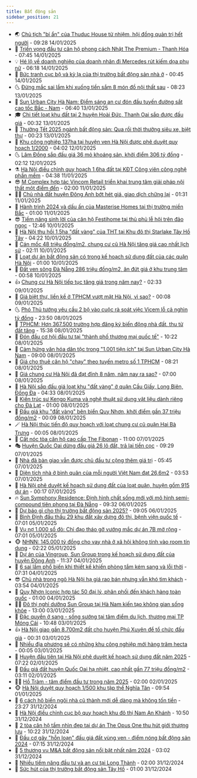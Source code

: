 ```yaml
---
title: Bất động sản
sidebar_position: 21
---
```


<!-- dantri-bat-dong-san:START -->
- 🌏 [Chủ tịch &quot;bí ẩn&quot; của Thuduc House từ nhiệm, hội đồng quản trị hết người](https://dantri.com.vn/kinh-doanh/chu-tich-bi-an-cua-thuduc-house-tu-nhiem-hoi-dong-quan-tri-het-nguoi-20250114153949986.htm) - 09:28 14/01/2025
- 👹 [Triển vọng đầu tư căn hộ phong cách Nhật The Premium - Thanh Hóa](https://dantri.com.vn/bat-dong-san/trien-vong-dau-tu-can-ho-phong-cach-nhat-the-premium-thanh-hoa-20250114102949844.htm) - 07:45 14/01/2025
- 💡 [Hé lộ về doanh nghiệp của doanh nhân đi Mercedes rút kiếm dọa phụ nữ](https://dantri.com.vn/bat-dong-san/he-lo-ve-doanh-nghiep-cua-doanh-nhan-di-mercedes-rut-kiem-doa-phu-nu-20250114115237672.htm) - 06:18 14/01/2025
- 🌋 [Bức tranh cục bộ và kỳ lạ của thị trường bất động sản nhà ở](https://dantri.com.vn/bat-dong-san/buc-tranh-cuc-bo-va-ky-la-cua-thi-truong-bat-dong-san-nha-o-20250114062521704.htm) - 00:45 14/01/2025
- 🌜 [Đừng mắc sai lầm khi xuống tiền sắm 8 món đồ nội thất sau](https://dantri.com.vn/bat-dong-san/dung-mac-sai-lam-khi-xuong-tien-sam-8-mon-do-noi-that-sau-20250113105023696.htm) - 08:23 13/01/2025
- 💃 [Sun Urban City Hà Nam: Điểm sáng an cư đón đầu tuyến đường sắt cao tốc Bắc - Nam](https://dantri.com.vn/bat-dong-san/sun-urban-city-ha-nam-diem-sang-an-cu-don-dau-tuyen-duong-sat-cao-toc-bac-nam-20250113122222121.htm) - 06:40 13/01/2025
- 🎓 [Chi tiết loạt khu đất tại 2 huyện Hoài Đức, Thanh Oai sắp được đấu giá](https://dantri.com.vn/bat-dong-san/chi-tiet-loat-khu-dat-tai-2-huyen-hoai-duc-thanh-oai-sap-duoc-dau-gia-20250113014707184.htm) - 00:32 13/01/2025
- 🌝 [Thưởng Tết 2025 ngành bất động sản: Qua rồi thời thưởng siêu xe, biệt thự](https://dantri.com.vn/bat-dong-san/thuong-tet-2025-nganh-bat-dong-san-qua-roi-thoi-thuong-sieu-xe-biet-thu-20250113002840678.htm) - 00:23 13/01/2025
- 🧐 [Khu công nghiệp 137ha tại huyện ven Hà Nội được phê duyệt quy hoạch 1/2000](https://dantri.com.vn/bat-dong-san/khu-cong-nghiep-137ha-tai-huyen-ven-ha-noi-duoc-phe-duyet-quy-hoach-12000-20250112095551241.htm) - 04:02 12/01/2025
- 🌜 [Lâm Đồng sắp đấu giá 36 mỏ khoáng sản, khởi điểm 306 tỷ đồng](https://dantri.com.vn/bat-dong-san/lam-dong-sap-dau-gia-36-mo-khoang-san-khoi-diem-306-ty-dong-20250109143851017.htm) - 02:12 12/01/2025
- ⚗️ [Hà Nội điều chỉnh quy hoạch 1,6ha đất tại KĐT Công viên công nghệ phần mềm](https://dantri.com.vn/bat-dong-san/ha-noi-dieu-chinh-quy-hoach-16ha-dat-tai-kdt-cong-vien-cong-nghe-phan-mem-20250110111646963.htm) - 04:38 11/01/2025
- 😎 [M Complex hợp tác Vincom Retail triển khai trung tâm giải pháp nội thất một điểm đến](https://dantri.com.vn/bat-dong-san/m-complex-hop-tac-vincom-retail-trien-khai-trung-tam-giai-phap-noi-that-mot-diem-den-20250110234721317.htm) - 02:00 11/01/2025
- 🧑‍🏫 [Chủ nhà đất huyện Đông Anh bớt hét giá, giao dịch chững lại](https://dantri.com.vn/bat-dong-san/chu-nha-dat-huyen-dong-anh-bot-het-gia-giao-dich-chung-lai-20250111015415053.htm) - 01:31 11/01/2025
- 💪 [Hành trình 2024 và dấu ấn của Masterise Homes tại thị trường miền Bắc](https://dantri.com.vn/bat-dong-san/hanh-trinh-2024-va-dau-an-cua-masterise-homes-tai-thi-truong-mien-bac-20250110234329029.htm) - 01:00 11/01/2025
- 😎 [Tiềm năng sinh lời của căn hộ Festihome tại thủ phủ lễ hội trên đảo ngọc](https://dantri.com.vn/bat-dong-san/tiem-nang-sinh-loi-cua-can-ho-festihome-tai-thu-phu-le-hoi-tren-dao-ngoc-20250110192848192.htm) - 12:46 10/01/2025
- 🧠 [Hà Nội thu hồi 1,5ha &quot;đất vàng&quot; của THT tại Khu đô thị Starlake Tây Hồ Tây](https://dantri.com.vn/bat-dong-san/ha-noi-thu-hoi-15ha-dat-vang-cua-tht-tai-khu-do-thi-starlake-tay-ho-tay-20250110104321790.htm) - 04:22 10/01/2025
- 🧰 [Cán mốc 48 triệu đồng/m2, chung cư cũ Hà Nội tăng giá cao nhất lịch sử](https://dantri.com.vn/bat-dong-san/can-moc-48-trieu-dongm2-chung-cu-cu-ha-noi-tang-gia-cao-nhat-lich-su-20250109092536585.htm) - 02:11 10/01/2025
- 🤩 [Loạt dự án bất động sản có trong kế hoạch sử dụng đất của các quận Hà Nội](https://dantri.com.vn/bat-dong-san/loat-du-an-bat-dong-san-co-trong-ke-hoach-su-dung-dat-cua-cac-quan-ha-noi-20250110014539186.htm) - 01:00 10/01/2025
- 🦆 [Đất ven sông Đà Nẵng 286 triệu đồng/m2, ăn đứt giá ở khu trung tâm](https://dantri.com.vn/bat-dong-san/dat-ven-song-da-nang-286-trieu-dongm2-an-dut-gia-o-khu-trung-tam-20250109224450185.htm) - 00:58 10/01/2025
- 👍 [Chung cư Hà Nội tiếp tục tăng giá trong năm nay?](https://dantri.com.vn/bat-dong-san/chung-cu-ha-noi-tiep-tuc-tang-gia-trong-nam-nay-20250109014027079.htm) - 02:33 09/01/2025
- 🙉 [Giá biệt thự, liền kề ở TPHCM vượt mặt Hà Nội, vì sao?](https://dantri.com.vn/bat-dong-san/gia-biet-thu-lien-ke-o-tphcm-vuot-mat-ha-noi-vi-sao-20250109055700817.htm) - 00:08 09/01/2025
- 🌜 [Phó Thủ tướng yêu cầu 2 bộ vào cuộc rà soát việc Vicem lỗ cả nghìn tỷ đồng](https://dantri.com.vn/bat-dong-san/pho-thu-tuong-yeu-cau-2-bo-vao-cuoc-ra-soat-viec-vicem-lo-ca-nghin-ty-dong-20250108233954594.htm) - 23:50 08/01/2025
- 🌋 [TPHCM: Hơn 367.500 trường hợp đăng ký biến động nhà đất, thu từ đất tăng](https://dantri.com.vn/bat-dong-san/tphcm-hon-367500-truong-hop-dang-ky-bien-dong-nha-dat-thu-tu-dat-tang-20250108163924293.htm) - 15:38 08/01/2025
- 🥰 [Đón đầu cơ hội đầu tư tại &quot;thành phố thương mại quốc tế&quot;](https://dantri.com.vn/bat-dong-san/don-dau-co-hoi-dau-tu-tai-thanh-pho-thuong-mai-quoc-te-20250108164911293.htm) - 10:22 08/01/2025
- 💯 [Cảm hứng văn hóa dân tộc trong &quot;1.001 tiện ích&quot; tại Sun Urban City Hà Nam](https://dantri.com.vn/bat-dong-san/cam-hung-van-hoa-dan-toc-trong-1001-tien-ich-tai-sun-urban-city-ha-nam-20250108150651003.htm) - 09:00 08/01/2025
- 🤩 [Giá cho thuê căn hộ &quot;chạy&quot; theo tuyến metro số 1 TPHCM](https://dantri.com.vn/bat-dong-san/gia-cho-thue-can-ho-chay-theo-tuyen-metro-so-1-tphcm-20250108102643693.htm) - 08:21 08/01/2025
- 💄 [Giá chung cư Hà Nội đã đạt đỉnh 8 năm, năm nay ra sao?](https://dantri.com.vn/bat-dong-san/gia-chung-cu-ha-noi-da-dat-dinh-8-nam-nam-nay-ra-sao-20250108094200260.htm) - 07:00 08/01/2025
- 🦍 [Hà Nội sắp đấu giá loạt khu &quot;đất vàng&quot; ở quận Cầu Giấy, Long Biên, Đống Đa](https://dantri.com.vn/bat-dong-san/ha-noi-sap-dau-gia-loat-khu-dat-vang-o-quan-cau-giay-long-bien-dong-da-20250108105156370.htm) - 04:33 08/01/2025
- 🎡 [Kiến trúc sư Kengo Kuma và nghệ thuật sử dụng vật liệu dành riêng cho Đà Lạt](https://dantri.com.vn/bat-dong-san/kien-truc-su-kengo-kuma-va-nghe-thuat-su-dung-vat-lieu-danh-rieng-cho-da-lat-20250106230431265.htm) - 01:00 08/01/2025
- 🐎 [Đấu giá khu &quot;đất vàng&quot; bên biển Quy Nhơn, khởi điểm gần 37 triệu đồng/m2](https://dantri.com.vn/bat-dong-san/dau-gia-khu-dat-vang-ben-bien-quy-nhon-khoi-diem-gan-37-trieu-dongm2-20250107171253373.htm) - 00:09 08/01/2025
- 🪄 [Hà Nội thúc tiến độ quy hoạch với loạt chung cư cũ quận Hai Bà Trưng](https://dantri.com.vn/bat-dong-san/ha-noi-thuc-tien-do-quy-hoach-voi-loat-chung-cu-cu-quan-hai-ba-trung-20250108014920642.htm) - 00:05 08/01/2025
- 💼 [Cất nóc tòa căn hộ cao cấp The Fibonan](https://dantri.com.vn/bat-dong-san/cat-noc-toa-can-ho-cao-cap-the-fibonan-20250107174732598.htm) - 11:00 07/01/2025
- 🎭 [Huyện Quốc Oai dừng đấu giá 26 lô đất, trả lại tiền cọc](https://dantri.com.vn/bat-dong-san/huyen-quoc-oai-dung-dau-gia-26-lo-dat-tra-lai-tien-coc-20250107155205784.htm) - 09:29 07/01/2025
- 🐻 [Nhà đã bàn giao vẫn được chủ đầu tư cộng thêm giá trị](https://dantri.com.vn/bat-dong-san/nha-da-ban-giao-van-duoc-chu-dau-tu-cong-them-gia-tri-20250107121722271.htm) - 05:45 07/01/2025
- 💃 [Diện tích nhà ở bình quân của mỗi người Việt Nam đạt 26,6m2](https://dantri.com.vn/bat-dong-san/dien-tich-nha-o-binh-quan-cua-moi-nguoi-viet-nam-dat-266m2-20250107100723274.htm) - 03:53 07/01/2025
- 🦣 [Hà Nội phê duyệt kế hoạch sử dụng đất của loạt quận, huyện gồm 915 dự án](https://dantri.com.vn/bat-dong-san/ha-noi-phe-duyet-ke-hoach-su-dung-dat-cua-loat-quan-huyen-gom-915-du-an-20250107015016758.htm) - 00:17 07/01/2025
- 🔥 [Sun Symphony Residence: Định hình chất sống mới với mô hình semi-compound tiên phong tại Đà Nẵng](https://dantri.com.vn/bat-dong-san/sun-symphony-residence-dinh-hinh-chat-song-moi-voi-mo-hinh-semi-compound-tien-phong-tai-da-nang-20250106155507912.htm) - 09:32 06/01/2025
- 🤩 [Dự báo gì cho thị trường bất động sản 2025?](https://dantri.com.vn/bat-dong-san/du-bao-gi-cho-thi-truong-bat-dong-san-2025-20241230155916375.htm) - 09:05 06/01/2025
- 🥳 [Bình Định đấu thầu 29 khu đất xây dựng đô thị, bệnh viện quốc tế](https://dantri.com.vn/bat-dong-san/binh-dinh-dau-thau-29-khu-dat-xay-dung-do-thi-benh-vien-quoc-te-20241231150118918.htm) - 07:01 05/01/2025
- 🤗 [Vụ nợ 1.000 sổ đỏ: Chỉ đạo tháo gỡ vướng mắc dự án 7B mở rộng](https://dantri.com.vn/bat-dong-san/vu-no-1000-so-do-chi-dao-thao-go-vuong-mac-du-an-7b-mo-rong-20250104104015567.htm) - 07:01 05/01/2025
- 🐵 [NHNN: 145.000 tỷ đồng cho vay nhà ở xã hội không tính vào room tín dụng](https://dantri.com.vn/bat-dong-san/nhnn-145000-ty-dong-cho-vay-nha-o-xa-hoi-khong-tinh-vao-room-tin-dung-20250104211410169.htm) - 02:22 05/01/2025
- 🤖 [Dự án của Vingroup, Sun Group trong kế hoạch sử dụng đất của huyện Đông Anh](https://dantri.com.vn/bat-dong-san/du-an-cua-vingroup-sun-group-trong-ke-hoach-su-dung-dat-cua-huyen-dong-anh-20250104163753398.htm) - 11:37 04/01/2025
- 👺 [6 sai lầm phổ biến khi thiết kế khiến phòng tắm kém sang và lỗi thời](https://dantri.com.vn/bat-dong-san/6-sai-lam-pho-bien-khi-thiet-ke-khien-phong-tam-kem-sang-va-loi-thoi-20250103111012159.htm) - 07:31 04/01/2025
- 😎 [Chủ nhà trong ngõ Hà Nội hạ giá rao bán nhưng vẫn khó tìm khách](https://dantri.com.vn/bat-dong-san/chu-nha-trong-ngo-ha-noi-ha-gia-rao-ban-nhung-van-kho-tim-khach-20250104012206952.htm) - 03:54 04/01/2025
- 🤠 [Quy Nhơn Iconic hợp tác 50 đại lý, phân phối đến khách hàng toàn quốc](https://dantri.com.vn/bat-dong-san/quy-nhon-iconic-hop-tac-50-dai-ly-phan-phoi-den-khach-hang-toan-quoc-20250103142114730.htm) - 01:00 04/01/2025
- 👨‍🏫 [Đô thị nghỉ dưỡng Sun Group tại Hà Nam kiến tạo không gian sống khỏe](https://dantri.com.vn/bat-dong-san/do-thi-nghi-duong-sun-group-tai-ha-nam-kien-tao-khong-gian-song-khoe-20250103181656988.htm) - 13:00 03/01/2025
- 🧰 [Đặc quyền ở sang - sống sướng tại tâm điểm du lịch, thương mại TP Móng Cái](https://dantri.com.vn/bat-dong-san/dac-quyen-o-sang-song-suong-tai-tam-diem-du-lich-thuong-mai-tp-mong-cai-20250103172106935.htm) - 10:48 03/01/2025
- 👍 [Hà Nội giao gần 8.700m2 đất cho huyện Phú Xuyên để tổ chức đấu giá](https://dantri.com.vn/bat-dong-san/ha-noi-giao-gan-8700m2-dat-cho-huyen-phu-xuyen-de-to-chuc-dau-gia-20250103010003184.htm) - 00:31 03/01/2025
- 🌈 [Nhiều địa phương sẽ có những khu công nghiệp mới hàng trăm hecta](https://dantri.com.vn/bat-dong-san/nhieu-dia-phuong-se-co-nhung-khu-cong-nghiep-moi-hang-tram-hecta-20250103062921282.htm) - 00:05 03/01/2025
- 🐲 [Huyện đầu tiên tại Hà Nội phê duyệt kế hoạch sử dụng đất năm 2025](https://dantri.com.vn/bat-dong-san/huyen-dau-tien-tai-ha-noi-phe-duyet-ke-hoach-su-dung-dat-nam-2025-20250102104946666.htm) - 07:22 02/01/2025
- 💄 [Đấu giá đất huyện Quốc Oai hạ nhiệt, cao nhất gần 77 triệu đồng/m2](https://dantri.com.vn/bat-dong-san/dau-gia-dat-huyen-quoc-oai-ha-nhiet-cao-nhat-gan-77-trieu-dongm2-20250102083427964.htm) - 03:11 02/01/2025
- 👨‍🏫 [Hồ Tràm - tâm điểm đầu tư trong năm 2025](https://dantri.com.vn/bat-dong-san/ho-tram-tam-diem-dau-tu-trong-nam-2025-20250101195629043.htm) - 02:00 02/01/2025
- 🐵 [Hà Nội duyệt quy hoạch 1/500 khu tập thể Nghĩa Tân](https://dantri.com.vn/bat-dong-san/ha-noi-duyet-quy-hoach-1500-khu-tap-the-nghia-tan-20250101164233337.htm) - 09:54 01/01/2025
- 🎉 [6 cách hô biến ngôi nhà cũ thành mới dễ dàng mà không tốn tiền](https://dantri.com.vn/bat-dong-san/6-cach-ho-bien-ngoi-nha-cu-thanh-moi-de-dang-ma-khong-ton-tien-20241231154055571.htm) - 23:27 31/12/2024
- 💫 [Hà Nội điều chỉnh cục bộ quy hoạch khu đô thị Nam An Khánh](https://dantri.com.vn/bat-dong-san/ha-noi-dieu-chinh-cuc-bo-quy-hoach-khu-do-thi-nam-an-khanh-20241231163208636.htm) - 10:50 31/12/2024
- 🦄 [2 tòa căn hộ tầm nhìn đẹp tại dự án The Opus One thu hút giới thượng lưu](https://dantri.com.vn/bat-dong-san/2-toa-can-ho-tam-nhin-dep-tai-du-an-the-opus-one-thu-hut-gioi-thuong-luu-20241231161505643.htm) - 10:22 31/12/2024
- 🌮 [Đầu cơ gây &quot;hỗn loạn&quot; đấu giá đất vùng ven - điểm nóng bất động sản 2024](https://dantri.com.vn/bat-dong-san/dau-co-gay-hon-loan-dau-gia-dat-vung-ven-diem-nong-bat-dong-san-2024-20241231034854072.htm) - 07:15 31/12/2024
- 💯 [5 thương vụ M&amp;A bất động sản nổi bật nhất năm 2024](https://dantri.com.vn/bat-dong-san/5-thuong-vu-ma-bat-dong-san-noi-bat-nhat-nam-2024-20241230205036921.htm) - 03:02 31/12/2024
- 🌊 [Nhiều tiềm năng đầu tư và an cư tại Long Thành](https://dantri.com.vn/bat-dong-san/nhieu-tiem-nang-dau-tu-va-an-cu-tai-long-thanh-20241231085552452.htm) - 02:00 31/12/2024
- 🤖 [Sức hút của thị trường bất động sản Tây Hồ](https://dantri.com.vn/bat-dong-san/suc-hut-cua-thi-truong-bat-dong-san-tay-ho-20241230223345827.htm) - 01:00 31/12/2024<!-- dantri-bat-dong-san:END -->
